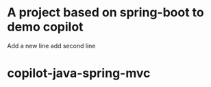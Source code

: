 # A project based on spring-boot to demo copilot

Add a new line
add second line
# copilot-java-spring-mvc

